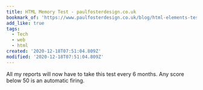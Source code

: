 ```yaml
---
title: HTML Memory Test - paulfosterdesign.co.uk
bookmark_of: 'https://www.paulfosterdesign.co.uk/blog/html-elements-test/'
add_like: true
tags:
  - Tech
  - web
  - html
created: '2020-12-18T07:51:04.809Z'
modified: '2020-12-18T07:51:04.809Z'
---
```

All my reports will now have to take this test every 6 months. Any score below 50 is an automatic firing.
